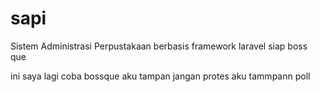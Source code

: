 # sapi
Sistem Administrasi Perpustakaan berbasis framework laravel
siap boss que

ini saya lagi coba bossque
aku tampan jangan protes
aku tammpann poll